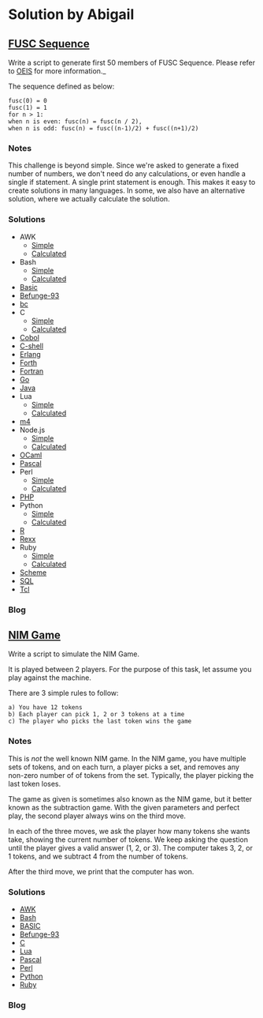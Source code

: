 # Solution by Abigail
## [FUSC Sequence](https://perlweeklychallenge.org/blog/perl-weekly-challenge-104/#TASK1)

Write a script to generate first 50 members of FUSC Sequence. Please
refer to [OEIS](https://oeis.org/A002487) for more information._

The sequence defined as below:

~~~~
fusc(0) = 0
fusc(1) = 1
for n > 1:
when n is even: fusc(n) = fusc(n / 2),
when n is odd: fusc(n) = fusc((n-1)/2) + fusc((n+1)/2)
~~~~

### Notes
This challenge is beyond simple. Since we're asked to generate a
fixed number of numbers, we don't need do any calculations, or
even handle a single if statement. A single print statement is enough.
This makes it easy to create solutions in many languages. In some,
we also have an alternative solution, where we actually calculate
the solution.

### Solutions
* AWK
    * [Simple](awk/ch-1.awk)
    * [Calculated](awk/ch-1a.awk)
* Bash
    * [Simple](bash/ch-1.sh)
    * [Calculated](bash/ch-1a.sh)
* [Basic](basic/ch-1.bas)
* [Befunge-93](befunge-93/ch-1.bf93)
* [bc](bc/ch-1.bc)
* C
    * [Simple](c/ch-1.c)
    * [Calculated](c/ch-1a.c)
* [Cobol](cobol/ch-1.cb)
* [C-shell](csh/ch-1.csh)
* [Erlang](erlang/ch-1.erl)
* [Forth](forth/ch-1.fs)
* [Fortran](fortran/ch-1.f90)
* [Go](go/ch-1.go)
* [Java](java/ch-1.java)
* Lua
    * [Simple](lua/ch-1.lua)
    * [Calculated](lua/ch-1a.lua)
* [m4](m4/ch-1.m4)
* Node.js
    * [Simple](node/ch-1.js)
    * [Calculated](node/ch-1a.js)
* [OCaml](ocaml/ch-1.ml)
* [Pascal](perl/ch-1.p)
* Perl
    * [Simple](perl/ch-1.pl)
    * [Calculated](perl/ch-1a.pl)
* [PHP](php/ch-1.php)
* Python
    * [Simple](python/ch-1.py)
    * [Calculated](python/ch-1a.py)
* [R](r/ch-1.r)
* [Rexx](rexx/ch-1.rexx)
* Ruby
    * [Simple](ruby/ch-1.rb)
    * [Calculated](ruby/ch-1a.rb)
* [Scheme](scheme/ch-1.scm)
* [SQL](sql/ch-1.sql)
* [Tcl](tcl/ch-1.tcl)

### Blog


## [NIM Game](https://perlweeklychallenge.org/blog/perl-weekly-challenge-104/#TASK2)
Write a script to simulate the NIM Game.

It is played between 2 players. For the purpose of this task, let
assume you play against the machine.

There are 3 simple rules to follow:
~~~~
a) You have 12 tokens
b) Each player can pick 1, 2 or 3 tokens at a time
c) The player who picks the last token wins the game
~~~~

### Notes
This is *not* the well known NIM game. In the NIM game, you have multiple sets
of tokens, and on each turn, a player picks a set, and removes any
non-zero number of of tokens from the set. Typically, the player
picking the last token loses.

The game as given is sometimes also known as the NIM game, but it better
known as the subtraction game. With the given parameters and perfect
play, the second player always wins on the third move.

In each of the three moves, we ask the player how many tokens she wants
take, showing the current number of tokens. We keep asking the question
until the player gives a valid answer (1, 2, or 3). The computer takes
3, 2, or 1 tokens, and we subtract 4 from the number of tokens.

After the third move, we print that the computer has won.


### Solutions
* [AWK](awk/ch-2.awk)
* [Bash](bash/ch-2.sh)
* [BASIC](basic/ch-2.bas)
* [Befunge-93](befunge/ch-2.bf93)
* [C](c/ch-2.c)
* [Lua](lua/ch-2.lua)
* [Pascal](pascal/ch-2.p)
* [Perl](perl/ch-2.pl)
* [Python](python/ch-2.py)
* [Ruby](ruby/ch-2.rb)

### Blog
